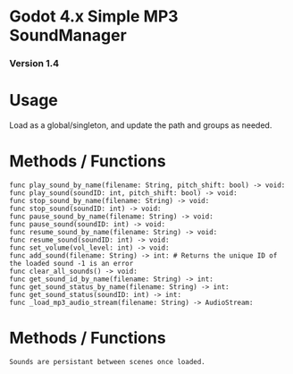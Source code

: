 # Godot 4.x Simple MP3 SoundManager
### Version 1.4

# Usage

Load as a global/singleton, and update the path and groups as needed.

# Methods / Functions

    func play_sound_by_name(filename: String, pitch_shift: bool) -> void:
    func play_sound(soundID: int, pitch_shift: bool) -> void:
    func stop_sound_by_name(filename: String) -> void:
    func stop_sound(soundID: int) -> void:
    func pause_sound_by_name(filename: String) -> void:
    func pause_sound(soundID: int) -> void:
    func resume_sound_by_name(filename: String) -> void:
    func resume_sound(soundID: int) -> void:
    func set_volume(vol_level: int) -> void:
    func add_sound(filename: String) -> int: # Returns the unique ID of the loaded sound -1 is an error
    func clear_all_sounds() -> void:
    func get_sound_id_by_name(filename: String) -> int:
    func get_sound_status_by_name(filename: String) -> int:
    func get_sound_status(soundID: int) -> int:
    func _load_mp3_audio_stream(filename: String) -> AudioStream:

# Methods / Functions

    Sounds are persistant between scenes once loaded.
